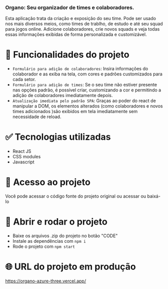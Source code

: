 ### Organo: Seu organizador de times e colaboradores. 

Esta aplicação trata da criação e exposição do seu time. Pode ser usado nos mais diversos meios, como times de trablho, de estudo e até seu squad para jogos online. Adicione colaboradores, crie novos squads e veja todas essas informações exibidas de forma personalizada e customizável. 

# :hammer: Funcionalidades do projeto

- `Formulário para adição de colaboradores`: Insira informações do colaborador e as exiba na tela, com cores e padrões customizados para cada setor.
- `Formulário para adição de times`: Se o seu time não estiver presente nas opções padrão, é possível criar, customizando a cor e permitindo a adição de colaboradores imediatamente depois.
- `Atualização imediata pelo padrão SPA`: Graças ao poder do react de manipular a DOM, os elementos alterados (como colaboradores e novos times adicionados )são exibidos em tela imediatamente sem necessidade de reload. 

# :white_check_mark: Tecnologias utilizadas

- React JS
- CSS modules
- Javascript

# :open_file_folder: Acesso ao projeto

Você pode acessar o código fonte do projeto original ou acessar ou baixá-lo

# :checkered_flag: Abrir e rodar o projeto

- Baixe os arquivos .zip do projeto no botão "CODE"
- Instale as dependências com `npm i`
- Rode o projeto com `npm start`

# :globe_with_meridians: URL do projeto em produção

  https://organo-azure-three.vercel.app/
